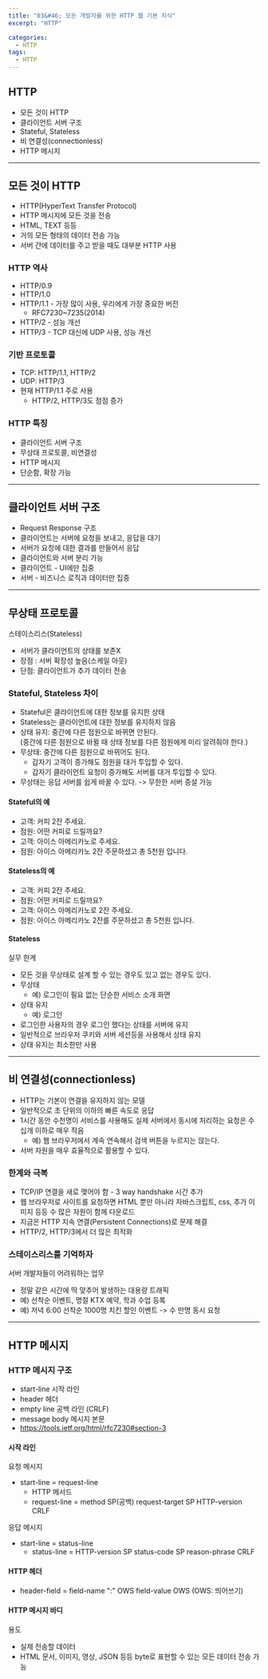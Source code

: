 ```yaml
---
title: "03&#46; 모든 개발자를 위한 HTTP 웹 기본 지식"
excerpt: "HTTP"

categories:
  - HTTP
tags:
  - HTTP
---
```


## HTTP
- 모든 것이 HTTP
- 클라이언트 서버 구조
- Stateful, Stateless
- 비 연결성(connectionless)
- HTTP 메시지

---

## 모든 것이 HTTP
- HTTP(HyperText Transfer Protocol)
- HTTP 메시지에 모든 것을 전송
- HTML, TEXT 등등
- 거의 모든 형태의 데이터 전송 가능
- 서버 간에 데이터를 주고 받을 때도 대부분 HTTP 사용

### HTTP 역사
- HTTP/0.9
- HTTP/1.0
- HTTP/1.1 - 가장 많이 사용, 우리에게 가장 중요한 버전
  - RFC7230~7235(2014)
- HTTP/2 - 성능 개선
- HTTP/3 - TCP 대신에 UDP 사용, 성능 개선

### 기반 프로토콜
- TCP: HTTP/1.1, HTTP/2
- UDP: HTTP/3
- 현재 HTTP/1.1  주로 사용
  - HTTP/2, HTTP/3도 점점 증가

### HTTP 특징
- 클라이언트 서버 구조
- 무상태 프로토콜, 비연결성
- HTTP 메시지
- 단순함, 확장 가능

---

## 클라이언트 서버 구조
- Request Response 구조
- 클라이언트는 서버에 요청을 보내고, 응답을 대기
- 서버가 요청에 대한 결과를 만들어서 응답
- 클라이언트와 서버 분리 가능
- 클라이언트 - UI에만 집중
- 서버 - 비즈니스 로직과 데이터만 집중

---

## 무상태 프로토콜
스테이스리스(Stateless)
- 서버가 클라이언트의 상태를 보존X
- 장점 : 서버 확장성 높음(스케일 아웃)
- 단점: 클라이언트가 추가 데이터 전송

### Stateful, Stateless 차이
- Stateful은 클라이언트에 대한 정보를 유지한 상태
- Stateless는 클라이언트에 대한 정보를 유지하지 않음
- 상태 유지: 중간에 다른 점원으로 바뀌면 안된다.  
(중간에 다른 점원으로 바뀔 때 상태 정보를 다른 점원에게 미리 알려줘야 한다.)
- 무상태: 중간에 다른 점원으로 바뀌어도 된다.
  - 갑자기 고객이 증가해도 점원을 대거 투입할 수 있다.
  - 갑자기 클라이언트 요청이 증가해도 서버를 대거 투입할 수 있다.
- 무상태는 응답 서버를 쉽게 바꿀 수 있다. -> 무한한 서버 증설 가능

#### Stateful의 예
- 고객: 커피 2잔 주세요.
- 점원: 어떤 커피로 드릴까요?
- 고객: 아이스 아메리카노로 주세요.
- 점원: 아이스 아메리카노 2잔 주문하셨고 총 5천원 입니다.

#### Stateless의 예
- 고객: 커피 2잔 주세요.
- 점원: 어떤 커피로 드릴까요?
- 고객: 아이스 아메리카노로 2잔 주세요.
- 점원: 아이스 아메리카노 2잔를 주문하셨고 총 5천원 입니다.

#### Stateless
실무 한계
- 모든 것을 무상태로 설계 할 수 있는 경우도 있고 없는 경우도 있다.
- 무상태
  - 예) 로그인이 필요 없는 단순한 서비스 소개 화면
- 상태 유지
  - 예) 로그인
- 로그인한 사용자의 경우 로그인 했다는 상태를 서버에 유지
- 일반적으로 브라우저 쿠키와 서버 세션등을 사용해서 상태 유지
- 상태 유지는 최소한만 사용

---

## 비 연결성(connectionless)
- HTTP는 기본이 연결을 유지하지 않는 모델
- 일반적으로 초 단위의 이하의 빠른 속도로 응답
- 1시간 동안 수천명이 서비스를 사용해도 실제 서버에서 동시에 처리하는 요청은 수십개 이하로 매우 작음
  - 예) 웹 브라우저에서 계속 연속해서 검색 버튼을 누르지는 않는다.
- 서버 자원을 매우 효율적으로 활용할 수 있다.

### 한계와 극복
- TCP/IP 연결을 새로 맺어야 함 - 3 way handshake 시간 추가
- 웹 브라우저로 사이트를 요청하면 HTML 뿐만 아니라 자바스크립트, css, 추가 이미지 등등 수 많은 자원이 함께 다운로드
- 지금은 HTTP 지속 연결(Persistent Connections)로 문제 해결
- HTTP/2, HTTP/3에서 더 많은 최적화

### 스테이스리스를 기억하자
서버 개발자들이 어려워하는 업무
- 정말 같은 시간에 딱 맞추어 발생하는 대용량 트래픽
- 예) 선착순 이벤트, 명절 KTX 예약, 학과 수업 등록
- 예) 저녁 6:00 선착순 1000명 치킨 할인 이벤트 -> 수 만명 동시 요청

---

## HTTP 메시지

### HTTP 메시지 구조
- start-line 시작 라인
- header 헤더
- empty line 공백 라인 (CRLF)
- message body 메시지 본문
- https://tools.ietf.org/html/rfc7230#section-3

#### 시작 라인
요청 메시지
- start-line = request-line
  - HTTP 메서드 
  - request-line = method SP(공백) request-target SP HTTP-version CRLF

응답 메시지
- start-line = status-line
  - status-line = HTTP-version SP status-code SP reason-phrase CRLF

#### HTTP 헤더
- header-field = field-name ":" OWS field-value OWS (OWS: 띄어쓰기)

#### HTTP 메시지 바디
용도
- 실제 전송할 데이터
- HTML 문서, 이미지, 영상, JSON 등등 byte로 표현할 수 있는 모든 데이터 전송 가능